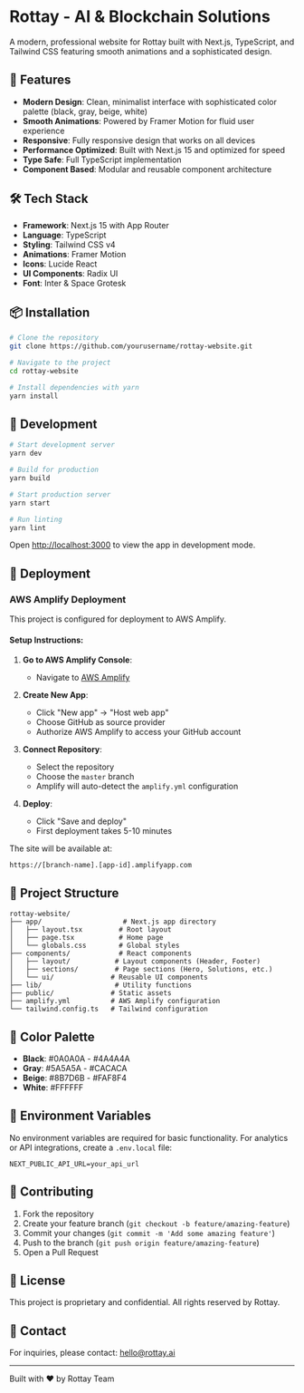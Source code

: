 # Rottay - AI & Blockchain Solutions

A modern, professional website for Rottay built with Next.js, TypeScript, and Tailwind CSS featuring smooth animations and a sophisticated design.

## 🚀 Features

- **Modern Design**: Clean, minimalist interface with sophisticated color palette (black, gray, beige, white)
- **Smooth Animations**: Powered by Framer Motion for fluid user experience
- **Responsive**: Fully responsive design that works on all devices
- **Performance Optimized**: Built with Next.js 15 and optimized for speed
- **Type Safe**: Full TypeScript implementation
- **Component Based**: Modular and reusable component architecture

## 🛠 Tech Stack

- **Framework**: Next.js 15 with App Router
- **Language**: TypeScript
- **Styling**: Tailwind CSS v4
- **Animations**: Framer Motion
- **Icons**: Lucide React
- **UI Components**: Radix UI
- **Font**: Inter & Space Grotesk

## 📦 Installation

```bash
# Clone the repository
git clone https://github.com/yourusername/rottay-website.git

# Navigate to the project
cd rottay-website

# Install dependencies with yarn
yarn install
```

## 🔧 Development

```bash
# Start development server
yarn dev

# Build for production
yarn build

# Start production server
yarn start

# Run linting
yarn lint
```

Open [http://localhost:3000](http://localhost:3000) to view the app in development mode.

## 🚀 Deployment

### AWS Amplify Deployment

This project is configured for deployment to AWS Amplify.

#### Setup Instructions:

1. **Go to AWS Amplify Console**:
   - Navigate to [AWS Amplify](https://console.aws.amazon.com/amplify/)
   
2. **Create New App**:
   - Click "New app" → "Host web app"
   - Choose GitHub as source provider
   - Authorize AWS Amplify to access your GitHub account

3. **Connect Repository**:
   - Select the repository
   - Choose the `master` branch
   - Amplify will auto-detect the `amplify.yml` configuration

4. **Deploy**:
   - Click "Save and deploy"
   - First deployment takes 5-10 minutes

The site will be available at:
```
https://[branch-name].[app-id].amplifyapp.com
```

## 📁 Project Structure

```
rottay-website/
├── app/                    # Next.js app directory
│   ├── layout.tsx         # Root layout
│   ├── page.tsx           # Home page
│   └── globals.css        # Global styles
├── components/            # React components
│   ├── layout/           # Layout components (Header, Footer)
│   ├── sections/         # Page sections (Hero, Solutions, etc.)
│   └── ui/              # Reusable UI components
├── lib/                  # Utility functions
├── public/              # Static assets
├── amplify.yml          # AWS Amplify configuration
└── tailwind.config.ts   # Tailwind configuration
```

## 🎨 Color Palette

- **Black**: #0A0A0A - #4A4A4A
- **Gray**: #5A5A5A - #CACACA
- **Beige**: #8B7D6B - #FAF8F4
- **White**: #FFFFFF

## 📝 Environment Variables

No environment variables are required for basic functionality. For analytics or API integrations, create a `.env.local` file:

```env
NEXT_PUBLIC_API_URL=your_api_url
```

## 🤝 Contributing

1. Fork the repository
2. Create your feature branch (`git checkout -b feature/amazing-feature`)
3. Commit your changes (`git commit -m 'Add some amazing feature'`)
4. Push to the branch (`git push origin feature/amazing-feature`)
5. Open a Pull Request

## 📄 License

This project is proprietary and confidential. All rights reserved by Rottay.

## 📧 Contact

For inquiries, please contact: hello@rottay.ai

---

Built with ❤️ by Rottay Team
